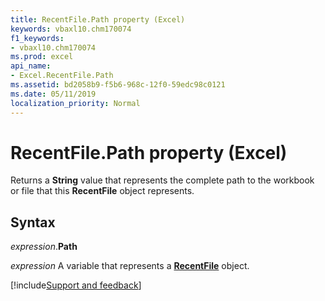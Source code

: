```yaml
---
title: RecentFile.Path property (Excel)
keywords: vbaxl10.chm170074
f1_keywords:
- vbaxl10.chm170074
ms.prod: excel
api_name:
- Excel.RecentFile.Path
ms.assetid: bd2058b9-f5b6-968c-12f0-59edc98c0121
ms.date: 05/11/2019
localization_priority: Normal
---
```



# RecentFile.Path property (Excel)

Returns a **String** value that represents the complete path to the workbook or file that this **RecentFile** object represents.


## Syntax

_expression_.**Path**

_expression_ A variable that represents a **[RecentFile](Excel.RecentFile.md)** object.




[!include[Support and feedback](~/includes/feedback-boilerplate.md)]